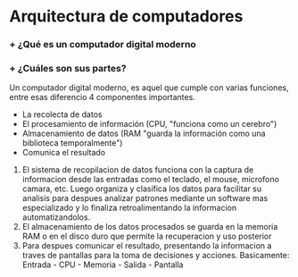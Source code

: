 # Arquitectura de computadores

### + ¿Qué es un computador digital moderno
### + ¿Cuáles son sus partes?
Un computador digital moderno, es aquel que cumple con varias funciones, entre esas diferencio 4 componentes importantes.
- La recolecta de datos
- El procesamiento de información (CPU, "funciona como un cerebro")
- Almacenamiento de datos (RAM "guarda la información como una biblioteca temporalmente")
- Comunica el resultado

1. El sistema de recopilacion de datos funciona con la captura de informacion desde las entradas como el teclado, el mouse, microfono camara, etc. Luego organiza y clasifica los datos para facilitar su analisis para despues analizar patrones mediante un software mas especializado y lo finaliza retroalimentando la informacion automatizandolos.
2. El almacenamiento de los datos procesados se guarda en la memoria RAM o en el disco duro que permite la recuperacion y uso posterior
3. Para despues comunicar el resultado, presentando la informacion a traves de pantallas para la toma de decisiones y acciones.
Basicamente:
Entrada - CPU - Memoria - Salida
          - Pantalla

